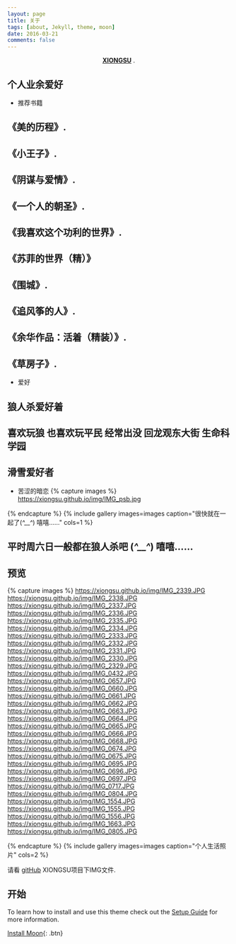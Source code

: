 ```yaml
---
layout: page
title: 关于
tags: [about, Jekyll, theme, moon]
date: 2016-03-21
comments: false
---
```

    
<center><a href="https://xiongsu.github.io/"><b>XIONGSU</b></a> .</center>

## 个人业余爱好
* 推荐书籍
##	《美的历程》. 
##	《小王子》.
##	《阴谋与爱情》.
##	《一个人的朝圣》.
##	《我喜欢这个功利的世界》.
##	《苏菲的世界（精）》
##	《围城》.
##	《追风筝的人》.
##	《余华作品：活着（精装）》.
##	《草房子》.  
* 爱好
## 	 狼人杀爱好着
##	 喜欢玩狼 也喜欢玩平民 经常出没 回龙观东大街  生命科学园 
##	 滑雪爱好者 
	
* 苦涩的暗恋
{% capture images %}
    https://xiongsu.github.io/img/IMG_psb.jpg
 
{% endcapture %}
{% include gallery images=images caption="很快就在一起了(*^__^*) 嘻嘻……" cols=1 %}
##	 平时周六日一般都在狼人杀吧 (*^__^*) 嘻嘻……
## 预览

{% capture images %}
    https://xiongsu.github.io/img/IMG_2339.JPG
    https://xiongsu.github.io/img/IMG_2338.JPG
	https://xiongsu.github.io/img/IMG_2337.JPG
	https://xiongsu.github.io/img/IMG_2336.JPG
	https://xiongsu.github.io/img/IMG_2335.JPG
	https://xiongsu.github.io/img/IMG_2334.JPG
	https://xiongsu.github.io/img/IMG_2333.JPG
	https://xiongsu.github.io/img/IMG_2332.JPG
	https://xiongsu.github.io/img/IMG_2331.JPG
	https://xiongsu.github.io/img/IMG_2330.JPG
	https://xiongsu.github.io/img/IMG_2329.JPG
	https://xiongsu.github.io/img/IMG_0432.JPG
	https://xiongsu.github.io/img/IMG_0657.JPG
	https://xiongsu.github.io/img/IMG_0660.JPG
	https://xiongsu.github.io/img/IMG_0661.JPG
	https://xiongsu.github.io/img/IMG_0662.JPG
	https://xiongsu.github.io/img/IMG_0663.JPG
	https://xiongsu.github.io/img/IMG_0664.JPG
	https://xiongsu.github.io/img/IMG_0665.JPG
	https://xiongsu.github.io/img/IMG_0666.JPG
	https://xiongsu.github.io/img/IMG_0668.JPG
	https://xiongsu.github.io/img/IMG_0674.JPG
	https://xiongsu.github.io/img/IMG_0675.JPG
	https://xiongsu.github.io/img/IMG_0695.JPG
	https://xiongsu.github.io/img/IMG_0696.JPG
	https://xiongsu.github.io/img/IMG_0697.JPG
	https://xiongsu.github.io/img/IMG_0717.JPG
	https://xiongsu.github.io/img/IMG_0804.JPG
	https://xiongsu.github.io/img/IMG_1554.JPG
	https://xiongsu.github.io/img/IMG_1555.JPG
	https://xiongsu.github.io/img/IMG_1556.JPG
	https://xiongsu.github.io/img/IMG_1663.JPG
	https://xiongsu.github.io/img/IMG_0805.JPG
 
{% endcapture %}
{% include gallery images=images caption="个人生活照片" cols=2 %}

请看 [gitHub](https://xiongsu.github.io/) XIONGSU项目下IMG文件.

## 开始

To learn how to install and use this theme check out the [Setup Guide](https://xiongsu.github.io/) for more information.
      
[Install Moon](https://xiongsu.github.io/){: .btn}
